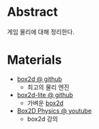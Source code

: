 # Abstract

게임 물리에 대해 정리한다.

# Materials

* [box2d @ github](https://github.com/erincatto/Box2D)
  * 최고의 물리 엔진
* [box2d-lite @ github](https://github.com/erincatto/box2d-lite)
  * 가벼운 [box2d](https://github.com/erincatto/Box2D)
* [Box2D Physics @ youtube](https://www.youtube.com/watch?v=MsRROjQJxuo&list=PLRqwX-V7Uu6Zy4FyZtCHsZc_K0BrXzxfE)
  * box2d 강의 


